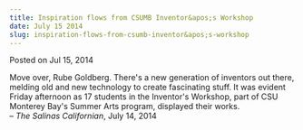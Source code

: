 ```yaml
---
title: Inspiration flows from CSUMB Inventor&apos;s Workshop
date: July 15 2014
slug: inspiration-flows-from-csumb-inventor&apos;s-workshop
---
```


 



<span class="date">Posted on Jul 15, 2014    </span>
<p>Move over, Rube Goldberg. There&apos;s a new generation of inventors
out there, melding old and new technology to create fascinating
stuff. It was evident Friday afternoon as 17 students in the
Inventor&apos;s Workshop, part of CSU Monterey Bay&apos;s Summer Arts
program, displayed their works.<br>
&#x2013; <em>The Salinas Californian</em>, July 14, 2014</br></p>





 
